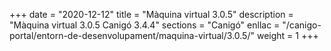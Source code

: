 +++
date        = "2020-12-12"
title       = "Màquina virtual 3.0.5"
description = "Màquina virtual 3.0.5 Canigó 3.4.4"
sections    = "Canigó"
enllac		= "/canigo-portal/entorn-de-desenvolupament/maquina-virtual/3.0.5/"
weight		= 1
+++

